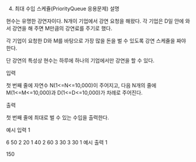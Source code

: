 4. 최대 수입 스케쥴(PriorityQueue 응용문제)
   설명

현수는 유명한 강연자이다. N개이 기업에서 강연 요청을 해왔다. 각 기업은 D일 안에 와서 강연을 해 주면 M만큼의 강연료를 주기로 했다.

각 기업이 요청한 D와 M를 바탕으로 가장 많을 돈을 벌 수 있도록 강연 스케쥴을 짜야 한다.

단 강연의 특성상 현수는 하루에 하나의 기업에서만 강연을 할 수 있다.


입력

첫 번째 줄에 자연수 N(1<=N<=10,000)이 주어지고, 다음 N개의 줄에 M(1<=M<=10,000)과 D(1<=D<=10,000)가 차례로 주어진다.


출력

첫 번째 줄에 최대로 벌 수 있는 수입을 출력한다.


예시 입력 1

6
50 2
20 1
40 2
60 3
30 3
30 1
예시 출력 1

150